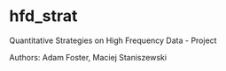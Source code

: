 # hfd_strat

Quantitative Strategies on High Frequency Data - Project

Authors: Adam Foster, Maciej Staniszewski
